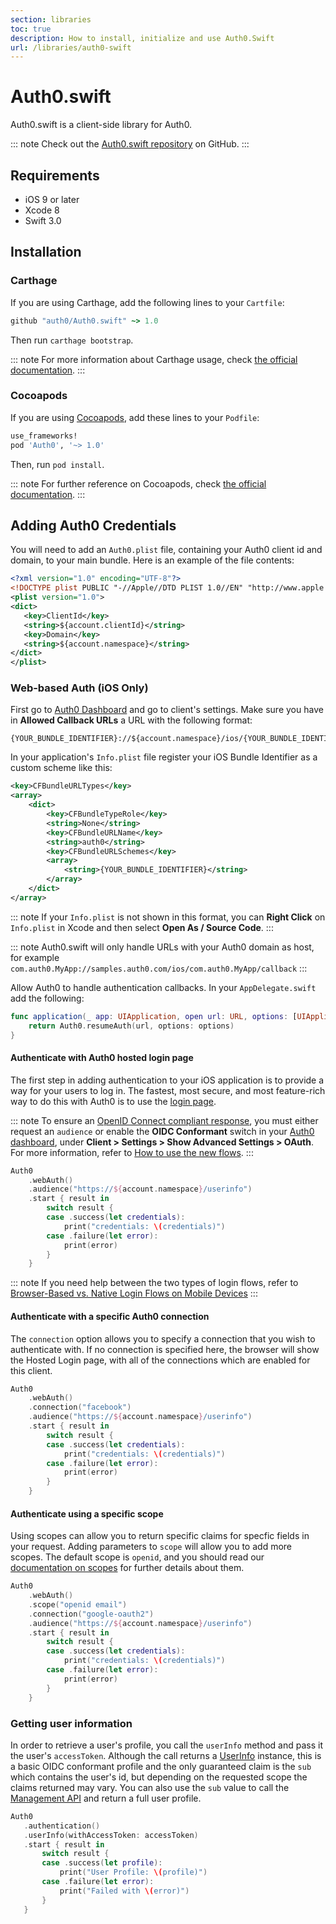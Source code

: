 ```yaml
---
section: libraries
toc: true
description: How to install, initialize and use Auth0.Swift
url: /libraries/auth0-swift
---
```

# Auth0.swift

Auth0.swift is a client-side library for Auth0.

::: note
Check out the [Auth0.swift repository](https://github.com/auth0/Auth0.swift) on GitHub.
:::

## Requirements

- iOS 9 or later
- Xcode 8
- Swift 3.0

## Installation

### Carthage

If you are using Carthage, add the following lines to your `Cartfile`:

```ruby
github "auth0/Auth0.swift" ~> 1.0
```

Then run `carthage bootstrap`.

::: note
For more information about Carthage usage, check [the official documentation](https://github.com/Carthage/Carthage#if-youre-building-for-ios-tvos-or-watchos).
:::

### Cocoapods

If you are using [Cocoapods](https://cocoapods.org/), add these lines to your `Podfile`:

```ruby
use_frameworks!
pod 'Auth0', '~> 1.0'
```

Then, run `pod install`.

::: note
For further reference on Cocoapods, check [the official documentation](http://guides.cocoapods.org/using/getting-started.html).
:::

## Adding Auth0 Credentials

You will need to add an `Auth0.plist` file, containing your Auth0 client id and domain, to your main bundle. Here is an example of the file contents:

```xml
<?xml version="1.0" encoding="UTF-8"?>
<!DOCTYPE plist PUBLIC "-//Apple//DTD PLIST 1.0//EN" "http://www.apple.com/DTDs/PropertyList-1.0.dtd">
<plist version="1.0">
<dict>
   <key>ClientId</key>
   <string>${account.clientId}</string>
   <key>Domain</key>
   <string>${account.namespace}</string>
</dict>
</plist>
```

### Web-based Auth (iOS Only)

First go to [Auth0 Dashboard](${manage_url}/#/clients) and go to client's settings. Make sure you have in **Allowed Callback URLs** a URL with the following format:

```text
{YOUR_BUNDLE_IDENTIFIER}://${account.namespace}/ios/{YOUR_BUNDLE_IDENTIFIER}/callback
```

In your application's `Info.plist` file register your iOS Bundle Identifier as a custom scheme like this:

```xml
<key>CFBundleURLTypes</key>
<array>
    <dict>
        <key>CFBundleTypeRole</key>
        <string>None</string>
        <key>CFBundleURLName</key>
        <string>auth0</string>
        <key>CFBundleURLSchemes</key>
        <array>
            <string>{YOUR_BUNDLE_IDENTIFIER}</string>
        </array>
    </dict>
</array>
```

::: note
If your `Info.plist` is not shown in this format, you can **Right Click** on `Info.plist` in Xcode and then select **Open As / Source Code**.
:::

::: note
Auth0.swift will only handle URLs with your Auth0 domain as host, for example `com.auth0.MyApp://samples.auth0.com/ios/com.auth0.MyApp/callback`
:::

Allow Auth0 to handle authentication callbacks. In your `AppDelegate.swift` add the following:

```swift
func application(_ app: UIApplication, open url: URL, options: [UIApplicationOpenURLOptionsKey : Any]) -> Bool {
    return Auth0.resumeAuth(url, options: options)
}
```

#### Authenticate with Auth0 hosted login page

The first step in adding authentication to your iOS application is to provide a way for your users to log in. The fastest, most secure, and most feature-rich way to do this with Auth0 is to use the [login page](/hosted-pages/login).

::: note
To ensure an [OpenID Connect compliant response](/api-auth/intro), you must either request an `audience` or enable the **OIDC Conformant** switch in your [Auth0 dashboard](${manage_url}), under **Client > Settings > Show Advanced Settings > OAuth**. For more information, refer to [How to use the new flows](/api-auth/intro#how-to-use-the-new-flows).
:::

```swift
Auth0
    .webAuth()
    .audience("https://${account.namespace}/userinfo")
    .start { result in
        switch result {
        case .success(let credentials):
            print("credentials: \(credentials)")
        case .failure(let error):
            print(error)
        }
    }
```

::: note
If you need help between the two types of login flows, refer to [Browser-Based vs. Native Login Flows on Mobile Devices](/tutorials/browser-based-vs-native-experience-on-mobile)
:::

#### Authenticate with a specific Auth0 connection

The `connection` option allows you to specify a connection that you wish to authenticate with. If no connection is specified here, the browser will show the Hosted Login page, with all of the connections which are enabled for this client.

```swift
Auth0
    .webAuth()
    .connection("facebook")
    .audience("https://${account.namespace}/userinfo")
    .start { result in
        switch result {
        case .success(let credentials):
            print("credentials: \(credentials)")
        case .failure(let error):
            print(error)
        }
    }
```

#### Authenticate using a specific scope

Using scopes can allow you to return specific claims for specfic fields in your request. Adding parameters to `scope` will allow you to add more scopes. The default scope is `openid`, and you should read our [documentation on scopes](/scopes) for further details about them.

```swift
Auth0
    .webAuth()
    .scope("openid email")
    .connection("google-oauth2")
    .audience("https://${account.namespace}/userinfo")
    .start { result in
        switch result {
        case .success(let credentials):
            print("credentials: \(credentials)")
        case .failure(let error):
            print(error)
        }
    }
```

### Getting user information

In order to retrieve a user's profile, you call the `userInfo` method and pass it the user's `accessToken`.  Although the call returns a [UserInfo](https://github.com/auth0/Auth0.swift/blob/master/Auth0/UserInfo.swift) instance, this is a basic OIDC conformant profile and the only guaranteed claim is the `sub` which contains the user's id, but depending on the requested scope the claims returned may vary.  You can also use the `sub` value to call the [Management API](#Management-API) and return a full user profile.

```swift
Auth0
   .authentication()
   .userInfo(withAccessToken: accessToken)
   .start { result in
       switch result {
       case .success(let profile):
           print("User Profile: \(profile)")
       case .failure(let error):
           print("Failed with \(error)")
       }
   }
```

